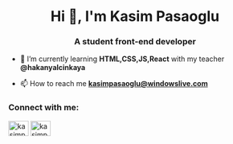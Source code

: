 <h1 align="center">Hi 👋, I'm Kasim Pasaoglu</h1>
<h3 align="center">A student front-end developer</h3>

- 🌱 I’m currently learning **HTML,CSS,JS,React** with my teacher **@hakanyalcinkaya**

- 📫 How to reach me **kasimpasaoglu@windowslive.com**

<h3 align="left">Connect with me:</h3>
<p align="left">
<a href="https://twitter.com/kasimpasaoglu" target="_blank"><img align="center" src="https://raw.githubusercontent.com/rahuldkjain/github-profile-readme-generator/master/src/images/icons/Social/twitter.svg" alt="kasimpasaoglu" height="30" width="40" /></a>
<a href="https://instagram.com/kasimpasaoglu" target="_blank"><img align="center" src="https://raw.githubusercontent.com/rahuldkjain/github-profile-readme-generator/master/src/images/icons/Social/instagram.svg" alt="kasimpasaoglu" height="30" width="40" /></a>
</p>

